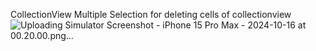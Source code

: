 CollectionView
Multiple Selection for deleting cells of collectionview
![Uploading Simulator Screenshot - iPhone 15 Pro Max - 2024-10-16 at 00.20.00.png…]()
